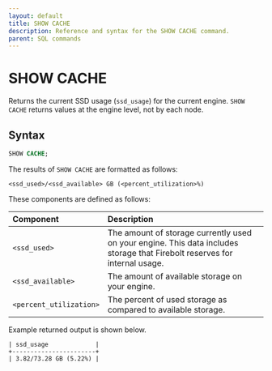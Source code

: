 ```yaml
---
layout: default
title: SHOW CACHE
description: Reference and syntax for the SHOW CACHE command.
parent: SQL commands
---
```

# SHOW CACHE

Returns the current SSD usage (`ssd_usage`) for the current engine. `SHOW CACHE` returns values at the engine level, not by each node.

## Syntax

```sql
SHOW CACHE;
```

The results of `SHOW CACHE` are formatted as follows:

`<ssd_used>/<ssd_available> GB (<percent_utilization>%)`

These components are defined as follows:

| Component               | Description                                                                                                                |
| :----------------------- | :-------------------------------------------------------------------------------------------------------------------------- |
| `<ssd_used>`            | The amount of storage currently used on your engine. This data includes storage that Firebolt reserves for internal usage. |
| `<ssd_available>`    | The amount of available storage on your engine.                                                                            |
| `<percent_utilization>` | The percent of used storage as compared to available storage.                                                              |

Example returned output is shown below.

```
| ssd_usage             |
+-----------------------+
| 3.82/73.28 GB (5.22%) |
```
